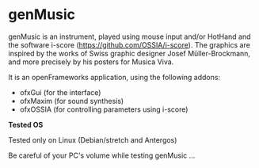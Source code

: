 # genMusic

genMusic is an instrument, played using mouse input and/or HotHand and the software i-score (https://github.com/OSSIA/i-score).
The graphics are inspired by the works of Swiss graphic designer Josef Müller-Brockmann, and more precisely by his posters for Musica Viva.

It is an openFrameworks application, using the following addons:

* ofxGui (for the interface)
* ofxMaxim (for sound synthesis)
* ofxOSSIA (for controlling parameters using i-score)

**Tested OS**

Tested only on Linux (Debian/stretch and Antergos)

Be careful of your PC's volume while testing genMusic ...

